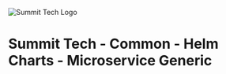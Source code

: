 ![Summit Tech Logo](https://gitlab.summit-tech.org/summit-tech/common/assets/logos/-/raw/develop/summit-tech.png)

# Summit Tech - Common - Helm Charts - Microservice Generic
